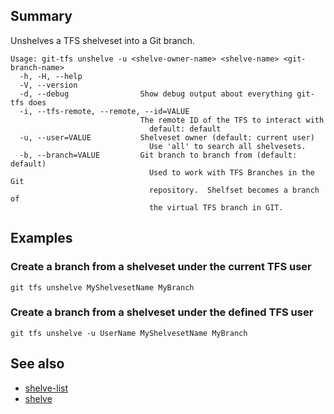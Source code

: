 ## Summary
Unshelves a TFS shelveset into a Git branch.

    Usage: git-tfs unshelve -u <shelve-owner-name> <shelve-name> <git-branch-name>
      -h, -H, --help
      -V, --version
      -d, --debug                Show debug output about everything git-tfs does
      -i, --tfs-remote, --remote, --id=VALUE
                                 The remote ID of the TFS to interact with
                                   default: default
      -u, --user=VALUE           Shelveset owner (default: current user)
                                   Use 'all' to search all shelvesets.
      -b, --branch=VALUE         Git branch to branch from (default: default)
                                   Used to work with TFS Branches in the Git
                                   repository.  Shelfset becomes a branch of
                                   the virtual TFS branch in GIT.

## Examples

### Create a branch from a shelveset under the current TFS user

`git tfs unshelve MyShelvesetName MyBranch`

### Create a branch from a shelveset under the defined TFS user

`git tfs unshelve -u UserName MyShelvesetName MyBranch`

## See also

* [shelve-list](shelve-list.md)
* [shelve](shelve.md)
